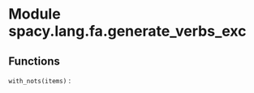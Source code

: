 Module spacy.lang.fa.generate_verbs_exc
=======================================

Functions
---------

    
`with_nots(items)`
: